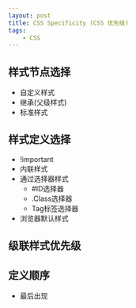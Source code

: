 ```yaml
---
layout: post
title: CSS Specificity (CSS 优先级)
tags:
    - CSS
---
```

## 样式节点选择

* 自定义样式
* 继承(父级样式)
* 标准样式

## 样式定义选择

* !important
* 内联样式
* 通过选择器样式
    * #ID选择器
    * .Class选择器
    * Tag标签选择器
* 浏览器默认样式

## 级联样式优先级



## 定义顺序

* 最后出现
 